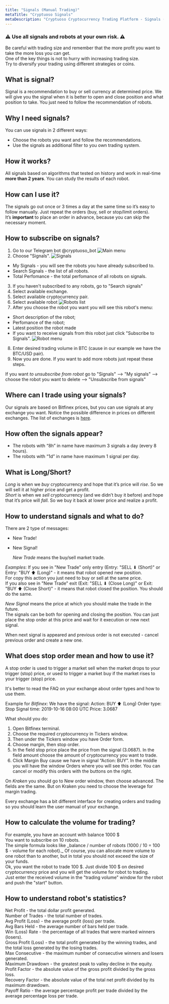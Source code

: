 ```yaml
---
title: "Signals (Manual Trading)"
metaTitle: "Cryptuoso Signals"
metaDescription: "Cryptuoso Cryptocurrency Trading Platform - Signals (Manual Trading)"
---
```


### ⚠️ Use all signals and robots at your own risk. ⚠️

Be careful with trading size and remember that the more profit you want to take the more loss you can get.  
One of the key things is not to hurry with increasing trading size.  
Try to diversify your trading using different strategies or coins.

## What is signal?

Signal is a recommendation to buy or sell currency at determined price.
We will give you the signal when it is better to open and close position and what position to take. You just need to follow the recommendation of robots.

## Why I need signals?

You can use signals in 2 different ways:

- Choose the robots you want and follow the recommendations.
- Use the signals as additional filter to you own trading system.

## How it works?

All signals based on algorithms that tested on history and work in real-time **more than 2 years**. You can study the results of each robot.

## How can I use it?

The signals go out once or 3 times a day at the same time so it’s easy to follow manually. Just repeat the orders (buy, sell or stop/limit orders).  
It’s **important** to place an order in advance, because you can skip the necessary moment.

## How to subscribe on signals?

1. Go to our Telegram bot @cryptuoso_bot
   ![Main menu](./main_menu.png)
2. Choose "Signals".
   ![Signals](./search_signals2.png)

- My Signals - you will see the robots you have already subscribed to.
- Search Signals - the list of all robots.
- Total Perfomance - the total perfomance of all robots on signals.

3. If you haven't subscribed to any robots, go to "Search signals"
4. Select available exchange.
5. Select available cryptocurrency pair.
6. Select available robot
   ![Robots list](./robots_list.png)
7. After you choose the robot you want you will see this robot's menu:

- Short description of the robot;
- Perfomance of the robot;
- Latest position the robot made
- If you want to receive signals from this robot just click "Subscribe to Signals".
  ![Robot menu](./robot_menu.png)

8. Enter desired trading volume in BTC (cause in our example we have the BTC/USD pair).
9. Now you are done. If you want to add more robots just repeat these steps.

If you want _to unsubscribe from robot_ go to "Signals" --> "My signals" --> choose the robot you want to delete --> "Unsubscribe from signals"

## Where can I trade using your signals?

Our signals are based on Bitfinex prices, but you can use signals at any exchange you want. Notice the possible difference in prices on different exchanges. The list of exchanges is [here](https://coinmarketcap.com/rankings/exchanges/).

## How often the signals appear?

- The robots with “8h” in name have maximum 3 signals a day (every 8 hours).
- The robots with “1d” in name have maximum 1 signal per day.

## What is Long/Short?

_Long_ is when we _buy_ cryptocurrency and hope that it’s price will _rise_. So we will sell it at higher price and get a profit.  
_Short_ is when we _sell_ cryptocurrency (and we didn’t buy it before) and hope that it’s price will _fall_. So we buy it back at lower price and realize a profit.

## How to understand signals and what to do?

There are 2 type of messages:

- New Trade!
- New Signal!

  _New Trade_ means the buy/sell market trade.

_Examples_:
If you see in "New Trade" only entry (Entry: "SELL ⬇ (Short)" or Entry: "BUY ⬆ (Long)" - it means that robot opened new position.  
For copy this action you just need to buy or sell at the same price.  
If you also see in "New Trade" exit (Exit: "SELL ⬇ (Close Long)" or Exit: "BUY ⬆ (Close Short)" - it means that robot closed the position. You should do the same.

_New Signal_ means the price at which you should make the trade in the future.  
The signals can be both for opening and closing the position. You can just place the stop order at this price and wait for it execution or new next signal.

When next signal is appeared and previous order is not executed - cancel previous order and create a new one.

## What does stop order mean and how to use it?

A stop order is used to trigger a market sell when the market drops to your trigger (stop) price, or used to trigger a market buy if the market rises to your trigger (stop) price.

It's better to read the FAQ on your exchange about order types and how to use them.

Example for _Bitfinex_:
We have the signal:
Action: BUY ⬆ (Long)
Order type: Stop
Signal time: 2019-10-16 08:00 UTC
Price: 3.0687

What should you do:

1. Open Bitfinex terminal.
2. Choose the required cryptocurrency in Tickers window.
3. Then under the Tickers window you have Order form.
4. Choose margin, then stop order.
5. In the field stop price place the price from the signal (3.0687). In the field amount choose the amount of cryptocurrency you want to trade.
6. Click Margin Buy cause we have in signal “Action: BUY”.
   In the middle you will have the window Orders where you will see this order. You can cancel or modify this orders with the buttons on the right.

On _Kraken_ you should go to New order window, then choose advanced. The fields are the same. But on Kraken you need to choose the leverage for margin trading.

Every exchange has a bit different interface for creating orders and trading so you should learn the user manual of your exchange.

## How to calculate the volume for trading?

For example, you have an account with balance 1000 $  
You want to subscribe on 10 robots.  
The simple formula looks like _balance / number of robots (1000 / 10 = 100 $ - volume for each robot).\_ Of course, you can allocate more volume to one robot than to another, but in total you should not exceed the size of your funds.  
Ok, you want the robot to trade 100 $. Just divide 100 $ on desired cryptocurrency price and you will get the volume for robot to trading.  
Just enter the received volume in the "trading volume" window for the robot and push the "start" button.

## How to understand robot's statistics?

Net Profit - the total dollar profit generated.  
Number of Trades - the total number of trades.  
Avg Profit (Loss) - the average profit (loss) per trade.  
Avg Bars Held - the average number of bars held per trade.  
Win (Loss) Rate - the percentage of all trades that were marked winners (losers).  
Gross Profit (Loss) - the total profit generated by the winning trades, and the total loss generated by the losing trades.  
Max Consecutive - the maximum number of consecutive winners and losers generated.  
Maximum Drawdown - the greatest peak to valley decline in the equity.  
Profit Factor - the absolute value of the gross profit divided by the gross loss.  
Recovery Factor - the absolute value of the total net profit divided by its maximum drawdown.  
Payoff Ratio - the average percentage profit per trade divided by the average percentage loss per trade.
